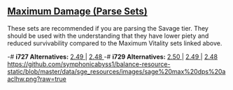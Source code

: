 ## [Maximum Damage (Parse Sets) ](<https://xivgear.app/?page=sl%7Ced96aab6-9f90-491d-9113-2b629714870b>)
These sets are recommended if you are parsing the Savage tier. They should be used with the understanding that they have lower piety and reduced survivability compared to the Maximum Vitality sets linked above.

-# **i727 Alternatives:** [2.49 ](<https://xivgear.app/?page=sl%7Ccdccbe44-ccff-4da7-bc06-c6840443221d>) | [2.48 ](<https://xivgear.app/?page=sl%7Cf8ab7e7e-f1ab-409d-b344-82ca3e60d77c>)
-# **i729 Alternatives:** [2.50 ](<https://xivgear.app/?page=sl%7C52b1b47f-852a-468e-b70a-ca1457b0b335>) | [2.49 ](<https://xivgear.app/?page=sl%7C7aa1ef00-a294-4935-9109-c2101cb4599c>) | [2.48 ](<https://xivgear.app/?page=sl%7C99605ce7-ddf4-4a69-90cc-7d1f82449fec>)
https://github.com/symphonicabyss1/balance-resource-static/blob/master/data/sge_resources/images/sage%20max%20dps%20aaclhw.png?raw=true

